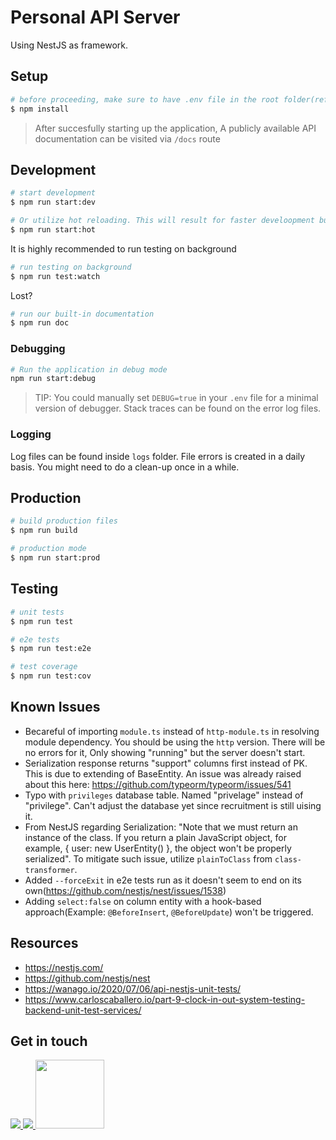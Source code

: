 # Personal API Server

Using NestJS as framework.

## Setup

```bash
# before proceeding, make sure to have .env file in the root folder(refer to given .env.example)
$ npm install
```

> After succesfully starting up the application, A publicly available API documentation can be visited via `/docs` route

## Development

```bash
# start development
$ npm run start:dev

# Or utilize hot reloading. This will result for faster develoopment build time(recommended)
$ npm run start:hot
```

It is highly recommended to run testing on background

```bash
# run testing on background
$ npm run test:watch
```

Lost?

```bash
# run our built-in documentation
$ npm run doc
```

### Debugging

```bash
# Run the application in debug mode
npm run start:debug
```

> TIP: You could manually set `DEBUG=true` in your `.env` file for a minimal version of debugger. Stack traces can be found on the error log files.

### Logging

Log files can be found inside `logs` folder. File errors is created in a daily basis. You might need to do
a clean-up once in a while.

## Production

```bash
# build production files
$ npm run build

# production mode
$ npm run start:prod
```

## Testing

```bash
# unit tests
$ npm run test

# e2e tests
$ npm run test:e2e

# test coverage
$ npm run test:cov
```

## Known Issues

- Becareful of importing `module.ts` instead of `http-module.ts` in resolving module dependency. You should be using the `http` version. There will be no errors for it, Only showing "running" but the server doesn't start.
- Serialization response returns "support" columns first instead of PK. This is due to extending of BaseEntity. An issue was already raised about this here: https://github.com/typeorm/typeorm/issues/541
- Typo with `privileges` database table. Named "privelage" instead of "privilege". Can't adjust the database yet since recruitment is still uising it.
- From NestJS regarding Serialization: "Note that we must return an instance of the class. If you return a plain JavaScript object, for example, { user: new UserEntity() }, the object won't be properly serialized". To mitigate such issue, utilize `plainToClass` from `class-transformer`.
- Added `--forceExit` in e2e tests run as it doesn't seem to end on its own(https://github.com/nestjs/nest/issues/1538)
- Adding `select:false` on column entity with a hook-based approach(Example: `@BeforeInsert`, `@BeforeUpdate`) won't be triggered.

## Resources

- https://nestjs.com/
- https://github.com/nestjs/nest
- https://wanago.io/2020/07/06/api-nestjs-unit-tests/
- https://www.carloscaballero.io/part-9-clock-in-out-system-testing-backend-unit-test-services/

## Get in touch

<p>
<a href="https://twitter.com/crrmacarse">
<img src="https://img.shields.io/badge/crrmacarse%20-%231DA1F2.svg?&style=for-the-badge&logo=Twitter&logoColor=white"/>
</a>
<a href="https://www.linkedin.com/in/christian-ryan-r-macarse-692974166/">
<img src="https://img.shields.io/badge/linkedin%20-%230077B5.svg?&style=for-the-badge&logo=linkedin&logoColor=white"/>
</a>
<a href="https://stackoverflow.com/users/10030210/crrmacarse?tab=profile">
<img src="https://cdn.sstatic.net/Sites/stackoverflow/company/Img/logos/so/so-logo.svg?v=a010291124bf" width="110px" />
</a>
</p>